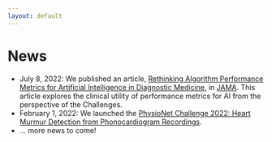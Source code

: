 ```yaml
---
layout: default
---
```


# News

- July 8, 2022: We published an article, [Rethinking Algorithm Performance Metrics for Artificial Intelligence in Diagnostic Medicine](https://jamanetwork.com/journals/jama/fullarticle/2794258), in [JAMA](https://jamanetwork.com/). This article explores the clinical utility of performance metrics for AI from the perspective of the Challenges.
- February 1, 2022: We launched the [PhysioNet Challenge 2022: Heart Murmur Detection from Phonocardiogram Recordings](../2022/).
- ... more news to come!
